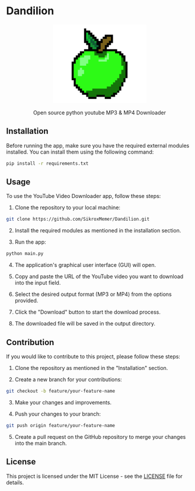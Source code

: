 # Dandilion

<div align="center">
    <img title="Green Apple" alt="Just a green apple" src="assets\Apple.png" width="50%"/>
    <p style="text-align: center;">Open source python youtube MP3 & MP4 Downloader</p>
</div>

## Installation

Before running the app, make sure you have the required external modules installed. You can install them using the following command:

```bash
pip install -r requirements.txt
```

## Usage

To use the YouTube Video Downloader app, follow these steps:

1. Clone the repository to your local machine:

```bash
git clone https://github.com/SikroxMemer/Dandilion.git
```

2. Install the required modules as mentioned in the installation section.

3. Run the app:

```bash
python main.py
```

4. The application's graphical user interface (GUI) will open.

5. Copy and paste the URL of the YouTube video you want to download into the input field.

6. Select the desired output format (MP3 or MP4) from the options provided.

7. Click the "Download" button to start the download process.

8. The downloaded file will be saved in the output directory.

## Contribution

If you would like to contribute to this project, please follow these steps:

1. Clone the repository as mentioned in the "Installation" section.

2. Create a new branch for your contributions:

```bash
git checkout -b feature/your-feature-name
```

3. Make your changes and improvements.

4. Push your changes to your branch:

```bash
git push origin feature/your-feature-name
```

5. Create a pull request on the GitHub repository to merge your changes into the main branch.

## License

This project is licensed under the MIT License - see the [LICENSE](LICENSE) file for details.